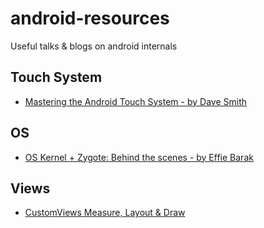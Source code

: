 # android-resources
Useful talks &amp; blogs on android internals


## Touch System

* [Mastering the Android Touch System - by Dave Smith](https://www.youtube.com/watch?v=EZAoJU-nUyI)

## OS

* [OS Kernel + Zygote: Behind the scenes - by Effie Barak](https://www.youtube.com/watch?v=0zJCyKp7-9s)

## Views

* [CustomViews Measure, Layout & Draw](https://www.youtube.com/watch?v=4NNmMO8Aykw)
